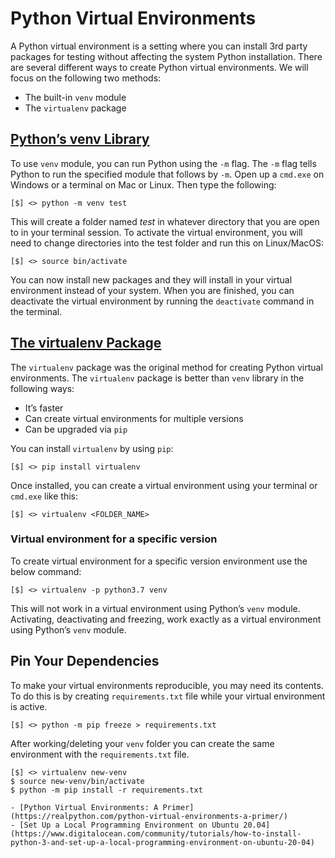 # Python Virtual Environments

A Python virtual environment is a setting where you can install 3rd party packages for testing without affecting the system Python installation. There are several different ways to create Python virtual environments. We will focus on the following two methods:

- The built-in `venv` module
- The `virtualenv` package

## [Python’s venv Library](https://docs.python.org/3/library/venv.html)

To use `venv` module, you can run Python using the `-m` flag. The `-m` flag tells Python to run the specified module that follows by `-m`. Open up a `cmd.exe` on Windows or a terminal on Mac or Linux. Then type the following:

```console
[$] <> python -m venv test
```

This will create a folder named *test* in whatever directory that you are open to in your terminal session. To activate the virtual environment, you will need to change directories into the test folder and run this on Linux/MacOS:

```console
[$] <> source bin/activate 
```

You can now install new packages and they will install in your virtual environment instead of your system. When you are finished, you can deactivate the virtual environment by running the `deactivate` command in the terminal.

## [The virtualenv Package](https://pypi.org/project/virtualenv/)

The `virtualenv` package was the original method for creating Python virtual environments. The `virtualenv` package is better than `venv` library in the following ways:

- It’s faster  
- Can create virtual environments for multiple versions
- Can be upgraded via `pip`

You can install `virtualenv` by using `pip`:

```console
[$] <> pip install virtualenv 
```

Once installed, you can create a virtual environment using your terminal or `cmd.exe` like this:

```console
[$] <> virtualenv <FOLDER_NAME>
```

### Virtual environment for a specific version

To create virtual environment for a specific version environment use the below command:

```console
[$] <> virtualenv -p python3.7 venv
```

This will not work in a virtual environment using Python’s `venv` module. Activating, deactivating and freezing, work exactly as a virtual environment using Python’s `venv` module.

## Pin Your Dependencies

To make your virtual environments reproducible, you may need its contents. To do this is by creating `requirements.txt` file while your virtual environment is active.

```console
[$] <> python -m pip freeze > requirements.txt
```

After working/deleting your `venv` folder you can create the same environment with the `requirements.txt` file.

```console
[$] <> virtualenv new-venv
$ source new-venv/bin/activate
$ python -m pip install -r requirements.txt
```

```{seealso}
- [Python Virtual Environments: A Primer](https://realpython.com/python-virtual-environments-a-primer/)
- [Set Up a Local Programming Environment on Ubuntu 20.04](https://www.digitalocean.com/community/tutorials/how-to-install-python-3-and-set-up-a-local-programming-environment-on-ubuntu-20-04)
```
